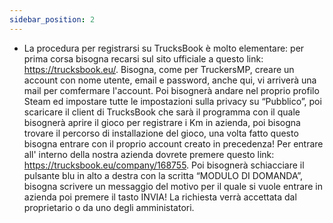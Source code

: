 ```yaml
---
sidebar_position: 2
---
```


- La procedura per registrarsi su TrucksBook è molto elementare: per prima corsa bisogna recarsi sul sito ufficiale a questo link: https://trucksbook.eu/. Bisogna, come per TruckersMP, creare un account con nome utente, email e password, anche qui, vi arriverà una mail per comfermare l'account. Poi bisognerà andare nel proprio profilo Steam ed impostare tutte le impostazioni sulla privacy su “Pubblico”, poi scaricare il client di TrucksBook che sarà il programma con il quale bisognerà aprire il gioco per registrare i Km in azienda, poi bisogna trovare il percorso di installazione del gioco, una volta fatto questo bisogna entrare con il proprio account creato in precedenza! Per entrare all' interno della nostra azienda dovrete premere questo link: https://trucksbook.eu/company/168755. Poi bisognerà schiacciare il pulsante blu in alto a destra con la scritta “MODULO DI DOMANDA”, bisogna scrivere un messaggio del motivo per il quale si vuole entrare in azienda poi premere il tasto INVIA! La richiesta verrà accettata dal proprietario o da uno degli amministatori.